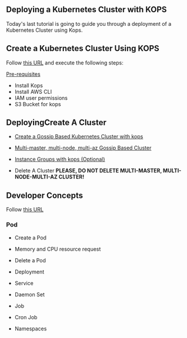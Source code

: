 ## Deploying a Kubernetes Cluster with KOPS

Today's last tutorial is going to guide you through a deployment of a Kubernetes Cluster using Kops.

## Create a Kubernetes Cluster Using KOPS

Follow [this URL](https://github.com/aws-samples/aws-workshop-for-kubernetes/tree/master/cluster-install) and execute the following steps:

[Pre-requisites](https://github.com/aws-samples/aws-workshop-for-kubernetes/blob/master/prereqs.adoc)

* Install Kops
* Install AWS CLI
* IAM user permissions
* S3 Bucket for kops

## DeployingCreate A Cluster

* [Create a Gossip Based Kubernetes Cluster with kops](https://github.com/aws-samples/aws-workshop-for-kubernetes/tree/master/cluster-install#create-a-gossip-based-kubernetes-cluster-with-kops)

* [Multi-master, multi-node, multi-az Gossip Based Cluster](https://github.com/aws-samples/aws-workshop-for-kubernetes/tree/master/cluster-install#multi-master-multi-node-multi-az-gossip-based-cluster)

* [Instance Groups with kops (Optional)](https://github.com/aws-samples/aws-workshop-for-kubernetes/tree/master/cluster-install#instance-groups-with-kops)

* Delete A Cluster
  **PLEASE, DO NOT DELETE MULTI-MASTER, MULTI-NODE-MULTI-AZ CLUSTER!**


## Developer Concepts

Follow [this URL](https://github.com/aws-samples/aws-workshop-for-kubernetes/tree/master/developer-concepts)

### Pod
* Create a Pod
* Memory and CPU resource request
* Delete a Pod


* Deployment
* Service
* Daemon Set
* Job
* Cron Job
* Namespaces
